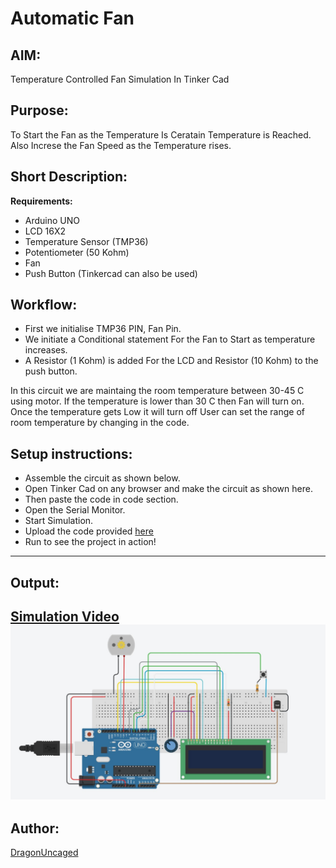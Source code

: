 # Automatic Fan
## AIM:
Temperature Controlled Fan Simulation In Tinker Cad

## Purpose:
To Start the Fan as the Temperature Is Ceratain Temperature is Reached. Also Increse the Fan Speed as the Temperature rises.

## Short Description:
**Requirements:**
- Arduino UNO
- LCD 16X2
- Temperature Sensor (TMP36)
- Potentiometer (50 Kohm)
- Fan
- Push Button
(Tinkercad can also be used)

## Workflow:
- First we initialise TMP36 PIN, Fan Pin.
- We initiate a Conditional statement For the Fan to Start as temperature increases.
- A Resistor (1 Kohm) is added For the LCD and Resistor (10 Kohm) to the push button.

In this circuit we are maintaing the room temperature between 30-45 C using motor. If the temperature is lower than 30 C then Fan will turn on. Once the temperature gets Low it will turn off User can set the range of room temperature by changing in the code.

## Setup instructions:
- Assemble the circuit as shown below.
- Open Tinker Cad on any browser and make the circuit as shown here.
- Then paste the code in code section.
- Open the Serial Monitor.
- Start Simulation.
- Upload the code provided [here]()
- Run to see the project in action!
------------
## Output:
[Simulation Video](./Images/preview.mp4)
![Tinkercad Circuit](./Images/preview1.jpg)
------------

## Author:
[DragonUncaged](https://github.com/dragonuncaged)
